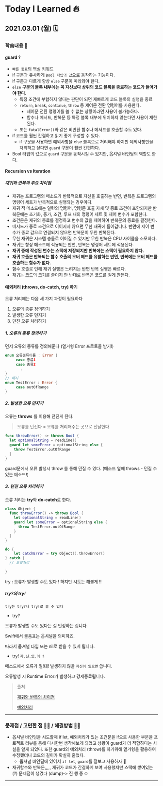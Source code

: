 

# Today I Learned 🔥



## 2021.03.01 (월) 🗓



### 학습내용 📝

#### guard ?

- `빠른 종료`의 핵심 키워드
- if 구문과 유사하게 `Bool 타입의 값`으로 동작하는 기능이다.
- if 구문과 다르게 항상 `else` 구문이 따라와야 한다.
- `else` **구문의 블록 내부에는 꼭 자신보다 상위의 코드 블록을 종료하는 코드가 들어가야 한다.**
  - 특정 조건에 부합하지 않다는 판단이 되면 재빠르게 코드 블록의 실행을 종료 
  - `return`, `break`, `continue`, `throw` 등 제어문 전환 명령어를 사용한다. 
    - 제어문 전환 명령어를 쓸 수 없는 상황이라면 사용이 불가능하다.
    - 함수나 메서드, 반복문 등 특정 블록 내부에 위치하지 않는다면 사용이 제한된다.
  - 또는 `fatalError()`와 같은 비반환 함수나 메서드를 호출할 수도 있다.
- if 코드를 훨씬 간결하고 읽기 좋게 구성할 수 있다.
  - if 구문을 사용하면 예외사항을 else 블록으로 처리해야 하지만 예외사항만을 처리하고 싶다면 `guard` 구문이 훨씬 간편하다.
- Bool 타입의 값으로 `guard` 구문을 동작시킬 수 있지만, 옵셔널 바인딩의 역할도 한다.



#### Recursion vs Iteration

##### 재귀와 반복의 주요 차이점 

- 재귀는 프로그램의 메소드가 반복적으로 자신을 호출하는 반면, 반복은 프로그램의 명령어 세트가 반복적으로 실행되는 경우이다.
- 재귀 적 메소드에는 일련의 명령어, 명령문 호출 자체 및 종료 조건이 포함되지만 반복문에는 초기화, 증가, 조건, 루프 내의 명령어 세트 및 제어 변수가 포함한다.
- 조건문은 재귀의 종료를 결정하고 변수의 값을 제어하여 반복문의 종료를 결정한다.
- 메서드가 종료 조건으로 이어지지 않으면 무한 재귀에 들어갑니다. 반면에 제어 변수가 종료 값으로 연결되지 않으면 반복문이 무한 반복된다.
- 무한 재귀은 시스템 충돌로 이어질 수 있지만 무한 반복은 CPU 사이클을 소모하다.
- 재귀는 항상 메소드에 적용되는 반면, 반복은 명령어 세트에 적용된다.
- **재귀 중에 작성된 변수는 스택에 저장되지만 반복에는 스택이 필요하지 않다.**
- **재귀 호출은 반복되는 함수 호출의 오버 헤드를 유발하는 반면, 반복에는 오버 헤드를 호출하는 함수가 없다.**
- 함수 호출로 인해 재귀 실행은 느려지는 반면 반복 실행은 빠르다.
- 재귀는 코드의 크기를 줄이지 만 반대로 반복은 코드를 길게 만든다.



#### 예외처리 (throws, do-catch, try) 하기

오류 처리에는 다음 세 가지 과정이 필요하다

1. 오류의 종류 정의하기
2. 발생한 오류 던지기
3. 던진 오류 처리하기



##### 1. 오류의 종류 정의하기 

먼저 오류의 종류를 정의해준다 (열거형 Error 프로토콜 받기!)

```swift
enum 오류종류이름 : Error {
     case 종류1 
     case 종류2 
       .
}
// 예시
enum TestError : Error {
     case outOfRange                       
}
```



##### 2. 발생한 오류 던지기

오류는 **throws** 를 이용해 던진게 된다. 

> 오류를 던진다 = 오류를 처리해주는 곳으로 전달한다

```swift
func throwError() -> throws Bool {
  let optionalString = readLine()
  guard let someError = optionalString else {
    throw TestError.outOfRange
  }
} 
```

guard문에서 오류 발생시 throw 를 통해 던질 수 있다. (메소드 옆에 throws - 던질 수 있는 메소드!)



##### 3. 던진 오류 처리하기

오류 처리는 **try**와 **do-catch**로 한다.



```swift
class Object {
  func throwError() -> throws Bool {
    let optionalString = readLine()
    guard let someError = optionalString else {
      throw TestError.outOfRange
    }
  } 
}

do {
	let catchError = try Object().throwError()  
} catch {
  // 오류처리
  
}
```

try : 오류가 발생할 수도 있다 ! 하지만 시도는 해볼게 !!



##### try?와 try!

`try는 try?나 try!로 쓸 수 있다`

- try?

오류가 발생할 수도 있다는 걸 인정하는 겁니다.

Swift에서 물음표는 옵셔널을 의미하죠.

따라서 옵셔널 타입 또는 nil로 받을 수 있게 됩니다.

- try!  `자.신.있.어 ?`

메소드에서 오류가 절!대! 발생하지 않을 `자신이 있으면` 씁니다. 

오류발생 시 Runtime Error가 발생하고 강제종료됩니다.



> 출처 
>
> [재귀와 반복의 차이점](https://ko.gadget-info.com/difference-between-recursion)
>
> [예외처리](https://twih1203.medium.com/swift-예외처리-throws-do-catch-try-하기-c0f320e61f62)



---

### 문제점 / 고민한 점 🤦🏼 / 해결방법 🙋🏼

- 옵셔널 바인딩을 시도할때 if let, 예외처리가 있는 조건문을 if으로 사용한 부분을 프로젝트 리뷰를 통해 다시한번 생각해보게 되었고 상황이 guard가 더 적합하다는 사실을 알게 되었다. 또한 guard의 예외처리 (throw)를 하기위해 열거형을 활용하여 수정했더니 코드의 길이가 확실히 줄었다.
  - 옵셔널 바인딜에 있어서 `if let`, `guard`를 잘보고 사용하자 👊
- 재귀함수와 반복문,,,,, 재귀가 코드가 간결하게 보여 사용했지만 스택에 쌓여있는(?) 문제점이 생겼다 (dump)-> 진 행 중 ⏱

---

### 

